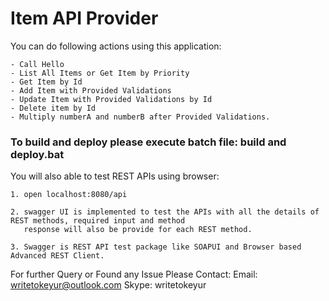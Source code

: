 # Item API Provider

You can do following actions using this application:

    - Call Hello
    - List All Items or Get Item by Priority
    - Get Item by Id
    - Add Item with Provided Validations
    - Update Item with Provided Validations by Id
    - Delete item by Id
    - Multiply numberA and numberB after Provided Validations.

### To build and deploy please execute batch file: build and deploy.bat

You will also able to test REST APIs using browser:

    1. open localhost:8080/api

    2. swagger UI is implemented to test the APIs with all the details of REST methods, required input and method
       response will also be provide for each REST method.

    3. Swagger is REST API test package like SOAPUI and Browser based Advanced REST Client.

For further Query or Found any Issue Please Contact:
    Email: writetokeyur@outlook.com
    Skype: writetokeyur
